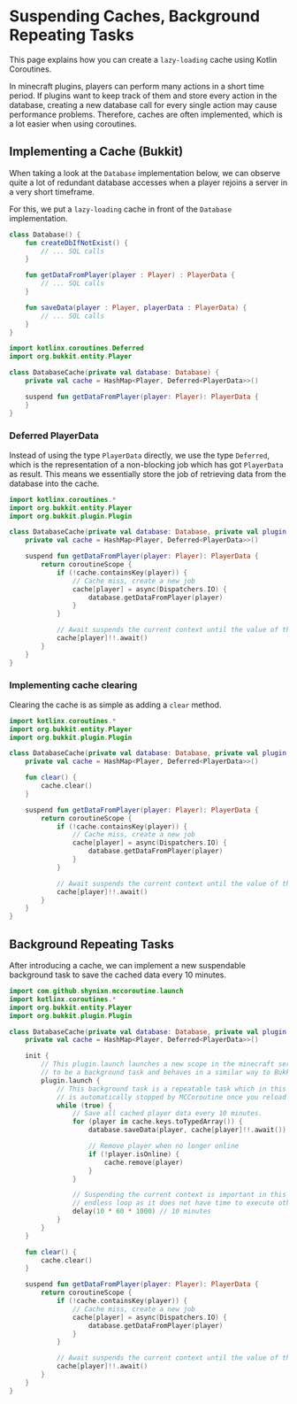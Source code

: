 # Suspending Caches, Background Repeating Tasks

This page explains how you can create a ``lazy-loading`` cache using Kotlin Coroutines.

In minecraft plugins, players can perform many actions in a short time period. If plugins want to keep track of them and store
every action in the database, creating a new database call for every single action may cause performance problems. Therefore, caches are often
implemented, which is a lot easier when using coroutines.


## Implementing a Cache (Bukkit)

When taking a look at the ``Database`` implementation below, we can observe quite a lot of redundant database
accesses when a player rejoins a server in a very short timeframe.

For this, we put a ``lazy-loading`` cache in front of the  ``Database`` implementation.

````kotlin
class Database() {
    fun createDbIfNotExist() {
        // ... SQL calls
    }

    fun getDataFromPlayer(player : Player) : PlayerData {
        // ... SQL calls
    }

    fun saveData(player : Player, playerData : PlayerData) {
        // ... SQL calls
    }
}
````

````kotlin
import kotlinx.coroutines.Deferred
import org.bukkit.entity.Player

class DatabaseCache(private val database: Database) {
    private val cache = HashMap<Player, Deferred<PlayerData>>()

    suspend fun getDataFromPlayer(player: Player): PlayerData {
    }
}
````

### Deferred PlayerData

Instead of using the type ``PlayerData`` directly, we use the type ``Deferred``, which is the representation of a
non-blocking job which has got ``PlayerData`` as result. This means we essentially store the job of retrieving data from
the database into the cache.

````kotlin
import kotlinx.coroutines.*
import org.bukkit.entity.Player
import org.bukkit.plugin.Plugin

class DatabaseCache(private val database: Database, private val plugin: Plugin) {
    private val cache = HashMap<Player, Deferred<PlayerData>>()

    suspend fun getDataFromPlayer(player: Player): PlayerData {
        return coroutineScope {
            if (!cache.containsKey(player)) {
                // Cache miss, create a new job
                cache[player] = async(Dispatchers.IO) {
                    database.getDataFromPlayer(player)
                }
            }

            // Await suspends the current context until the value of the Deferred job is ready.
            cache[player]!!.await()
        }
    }
}
````

### Implementing cache clearing

Clearing the cache is as simple as adding a ``clear`` method.

````kotlin
import kotlinx.coroutines.*
import org.bukkit.entity.Player
import org.bukkit.plugin.Plugin

class DatabaseCache(private val database: Database, private val plugin: Plugin) {
    private val cache = HashMap<Player, Deferred<PlayerData>>()

    fun clear() {
        cache.clear()
    }

    suspend fun getDataFromPlayer(player: Player): PlayerData {
        return coroutineScope {
            if (!cache.containsKey(player)) {
                // Cache miss, create a new job
                cache[player] = async(Dispatchers.IO) {
                    database.getDataFromPlayer(player)
                }
            }

            // Await suspends the current context until the value of the ``Deferred`` job is ready.
            cache[player]!!.await()
        }
    }
}
````

## Background Repeating Tasks

After introducing a cache, we can implement a new suspendable background task to save the cached data every 10 minutes.

````kotlin
import com.github.shynixn.mccoroutine.launch
import kotlinx.coroutines.*
import org.bukkit.entity.Player
import org.bukkit.plugin.Plugin

class DatabaseCache(private val database: Database, private val plugin: Plugin) {
    private val cache = HashMap<Player, Deferred<PlayerData>>()

    init {
        // This plugin.launch launches a new scope in the minecraft server context which can be understood
        // to be a background task and behaves in a similar way to Bukkit.getScheduler().runTask(plugin, Runnable {  })
        plugin.launch {
            // This background task is a repeatable task which in this case is an endless loop. The endless loop
            // is automatically stopped by MCCoroutine once you reload your plugin.
            while (true) {
                // Save all cached player data every 10 minutes.
                for (player in cache.keys.toTypedArray()) {
                    database.saveData(player, cache[player]!!.await())

                    // Remove player when no longer online
                    if (!player.isOnline) {
                        cache.remove(player)
                    }
                }

                // Suspending the current context is important in this case otherwise the minecraft thread will only execute this
                // endless loop as it does not have time to execute other things. Delay gives the thread time to execute other things.
                delay(10 * 60 * 1000) // 10 minutes
            }
        }
    }

    fun clear() {
        cache.clear()
    }

    suspend fun getDataFromPlayer(player: Player): PlayerData {
        return coroutineScope {
            if (!cache.containsKey(player)) {
                // Cache miss, create a new job
                cache[player] = async(Dispatchers.IO) {
                    database.getDataFromPlayer(player)
                }
            }

            // Await suspends the current context until the value of the ``Deferred`` job is ready.
            cache[player]!!.await()
        }
    }
}
````
